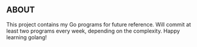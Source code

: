 ## ABOUT
This project contains my Go programs for future reference. Will commit at least two programs every week, depending on the complexity.
Happy learning golang!